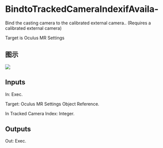 # BindtoTrackedCameraIndexifAvaila-

Bind the casting camera to the calibrated external camera.. (Requires a calibrated external camera)

Target is Oculus MR Settings

## 图示

![]($-20221218-20155639.png)

## Inputs

In: Exec.

Target: Oculus MR Settings Object Reference.

In Tracked Camera Index: Integer.  

## Outputs

Out: Exec.

